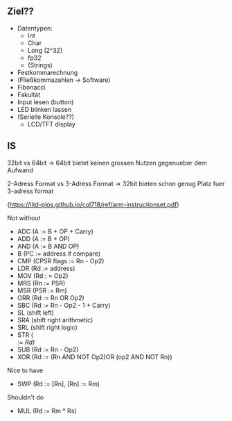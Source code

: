 
## Ziel??
 * Datentypen:
   * Int
   * Char
   * Long (2^32)
   * fp32
   * (Strings)
 * Festkommarechnung
 * (Fließkommazahlen -> Software)
 * Fibonacci
 * Fakultät
 * Input lesen (button)
 * LED blinken lassen
 * (Serielle Konsole??)
   * LCD/TFT display

## IS

32bit vs 64bit
  -> 64bit bietet keinen grossen Nutzen gegenueber dem Aufwand

2-Adress Format vs 3-Adress Format
  -> 32bit bieten schon genug Platz fuer 3-adress format

(https://iitd-plos.github.io/col718/ref/arm-instructionset.pdf)

Not without
 * ADC (A := B + OP + Carry)
 * ADD (A := B + OP)
 * AND (A := B AND OP)
 * B (PC := address if compare)
 * CMP (CPSR flags := Rn - Op2)
 * LDR (Rd := address)
 * MOV (Rd : = Op2)
 * MRS (Rn := PSR)
 * MSR (PSR := Rm)
 * ORR (Rd := Rn OR Op2)
 * SBC (Rd := Rn - Op2 - 1 + Carry)
 * SL (shift left)
 * SRA (shift right arithmetic)
 * SRL (shift right logic)
 * STR (<address> := Rd)
 * SUB (Rd := Rn - Op2)
 * XOR (Rd := (Rn AND NOT Op2)OR (op2 AND NOT Rn))

Nice to have
 * SWP (Rd := [Rn], [Rn] := Rm)

Shouldn't do
 * MUL (Rd := Rm * Rs)
